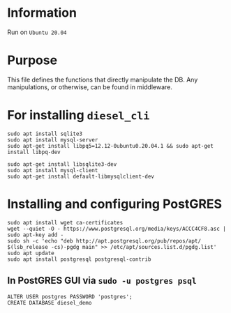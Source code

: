 # Information
Run on `Ubuntu 20.04`

# Purpose
This file defines the functions that directly manipulate the DB. Any manipulations, or otherwise, can be found in middleware.

# For installing `diesel_cli`
```
sudo apt install sqlite3
sudo apt install mysql-server
sudo apt-get install libpq5=12.12-0ubuntu0.20.04.1 && sudo apt-get install libpq-dev

sudo apt-get install libsqlite3-dev
sudo apt install mysql-client
sudo apt-get install default-libmysqlclient-dev
```

# Installing and configuring PostGRES
```
sudo apt install wget ca-certificates
wget --quiet -O - https://www.postgresql.org/media/keys/ACCC4CF8.asc | sudo apt-key add -
sudo sh -c 'echo "deb http://apt.postgresql.org/pub/repos/apt/ $(lsb_release -cs)-pgdg main" >> /etc/apt/sources.list.d/pgdg.list'
sudo apt update
sudo apt install postgresql postgresql-contrib
```

## In PostGRES GUI via `sudo -u postgres psql`
```
ALTER USER postgres PASSWORD 'postgres';
CREATE DATABASE diesel_demo
```